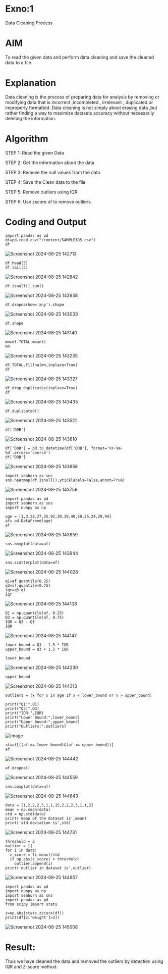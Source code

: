 # Exno:1
Data Cleaning Process

# AIM
To read the given data and perform data cleaning and save the cleaned data to a file.

# Explanation
Data cleaning is the process of preparing data for analysis by removing or modifying data that is incorrect ,incompleted , irrelevant , duplicated or improperly formatted. Data cleaning is not simply about erasing data ,but rather finding a way to maximize datasets accuracy without necessarily deleting the information.

# Algorithm
STEP 1: Read the given Data

STEP 2: Get the information about the data

STEP 3: Remove the null values from the data

STEP 4: Save the Clean data to the file

STEP 5: Remove outliers using IQR

STEP 6: Use zscore of to remove outliers

# Coding and Output
```
import pandas as pd
df=pd.read_csv("/content/SAMPLEIDS.csv")
df
```
![Screenshot 2024-08-25 142713](https://github.com/user-attachments/assets/6cb3ec9e-906c-404a-bd5e-c315cb9f9694)
```
df.head(3)
df.tail(3)
```
![Screenshot 2024-08-25 142842](https://github.com/user-attachments/assets/741cfd68-34f4-4081-8082-ace812d43e0b)
```
df.isnull().sum()
```
![Screenshot 2024-08-25 142938](https://github.com/user-attachments/assets/32e9ad57-f3cb-451d-b41c-ed224a1eaae6)
```
df.dropna(how='any').shape
```
![Screenshot 2024-08-25 143033](https://github.com/user-attachments/assets/5c5e8c1a-9ce0-4be6-9174-cf160c8aa622)
```
df.shape
```
![Screenshot 2024-08-25 143140](https://github.com/user-attachments/assets/32df084c-f32c-4813-8d3a-470f85def69e)
```
mn=df.TOTAL.mean()
mn
```
![Screenshot 2024-08-25 143235](https://github.com/user-attachments/assets/d99ee149-b9cd-4796-8b04-36c4fe6ff9b6)
```
df.TOTAL.fillna(mn,inplace=True)
df
```
![Screenshot 2024-08-25 143327](https://github.com/user-attachments/assets/9ecc8009-d7e9-49aa-8ccf-84541282c4ba)
```
df.drop_duplicates(inplace=True)
df
```
![Screenshot 2024-08-25 143435](https://github.com/user-attachments/assets/2042f677-8252-40f0-b22b-5546e0caa2db)
```
df.duplicated()
```
![Screenshot 2024-08-25 143521](https://github.com/user-attachments/assets/6e65f9cf-c048-40bb-9ba5-e7bc8283243c)
```
df['DOB']
```
![Screenshot 2024-08-25 143610](https://github.com/user-attachments/assets/04795d23-1db4-43c3-8d3d-2091594ce12f)
```
df['DOB'] = pd.to_datetime(df['DOB'], format='%Y-%m-%d',errors='coerce')
df['DOB']
```
![Screenshot 2024-08-25 143656](https://github.com/user-attachments/assets/12a11132-1b9c-4ce2-a85f-23105c87edbf)
```
import seaborn as sns
sns.heatmap(df.isnull(),yticklabels=False,annot=True)
```
![Screenshot 2024-08-25 143756](https://github.com/user-attachments/assets/0d579748-e8dc-4f83-adac-7b20e033e44c)
```
import pandas as pd
import seaborn as sns
import numpy as np
```
```
age = [1,3,28,27,25,92,30,39,40,50,26,24,29,94]
af= pd.DataFrame(age)
af
```
![Screenshot 2024-08-25 143859](https://github.com/user-attachments/assets/92635e20-2570-4d62-ac03-441f8aaac4ca)
```
sns.boxplot(data=af)
```
![Screenshot 2024-08-25 143944](https://github.com/user-attachments/assets/590b1f90-66d3-4dbd-9d3c-c69d6db386b7)
```
sns.scatterplot(data=af)
```
![Screenshot 2024-08-25 144028](https://github.com/user-attachments/assets/53619c20-ffa2-40f8-9bbb-570bd78af7c1)
```
q1=af.quantile(0.25)
q3=af.quantile(0.75)
iqr=q3-q1
iqr
```
![Screenshot 2024-08-25 144108](https://github.com/user-attachments/assets/d9df5a19-ba5f-456f-ab2d-ce208e3323ed)
```
Q1 = np.quantile(af, 0.25)
Q3 = np.quantile(af, 0.75)
IQR = Q3 - Q1
IQR
```
![Screenshot 2024-08-25 144147](https://github.com/user-attachments/assets/72290d72-0bbb-4062-b37c-cc9513a30e8b)
```
lower_bound = Q1 - 1.5 * IQR
upper_bound = Q3 + 1.5 * IQR
```
```
lower_bound
```
![Screenshot 2024-08-25 144230](https://github.com/user-attachments/assets/438f2a91-a3c8-4d8d-85d4-361f4b916839)
```
upper_bound
```
![Screenshot 2024-08-25 144313](https://github.com/user-attachments/assets/d9a1b6b0-beff-4fe6-81fe-f03411a7c7ee)
```
outliers = [x for x in age if x < lower_bound or x > upper_bound]
```
```
print("Q1:",Q1)
print("Q3:",Q3)
print("IQR:",IQR)
print("Lower Bound:",lower_bound)
print("Upper Bound:",upper_bound)
print("Outliers:",outliers)
```
![image](https://github.com/user-attachments/assets/d41fcfbd-d8ce-4787-8324-6b634cdc1175)
```
af=af[((af >= lower_bound)&(af <= upper_bound))]
af
```
![Screenshot 2024-08-25 144442](https://github.com/user-attachments/assets/b9502d6f-4d9c-43e3-a95f-fab6c373f2e9)
```
af.dropna()
```
![Screenshot 2024-08-25 144559](https://github.com/user-attachments/assets/1a14c6e1-0672-460b-905a-9f164b1004a4)
```
sns.boxplot(data=af)
```
![Screenshot 2024-08-25 144643](https://github.com/user-attachments/assets/9f9011a4-49a3-4aca-9233-d4133217ce00)
```
data = [1,2,2,2,3,1,1,15,2,2,2,3,1,1,2]
mean = np.mean(data)
std = np.std(data)
print('mean of the dataset is',mean)
print('std.deviation is',std)
```
![Screenshot 2024-08-25 144731](https://github.com/user-attachments/assets/cdb8a60a-6394-4b10-91e1-00b0fc0cdd82)
```
threshold = 3
outlier = []
for i in data:
  z_score = (i-mean)/std
  if np.abs(z_score) > threshold:
    outlier.append(i)
print('outlier in dataset is',outlier)
```
![Screenshot 2024-08-25 144807](https://github.com/user-attachments/assets/a7944aec-7056-4439-91a7-fd3a8616ddce)
```
import pandas as pd
import numpy as np
import seaborn as sns
import pandas as pd
from scipy import stats
```
```
z=np.abs(stats.zscore(df))
print(df[z['weight']>3])
```
![Screenshot 2024-08-25 145008](https://github.com/user-attachments/assets/15994396-c2a6-4daf-86df-6b576281ddd5)

# Result:
Thus we have cleaned the data and removed the outliers by detection using IQR and Z-score method.
